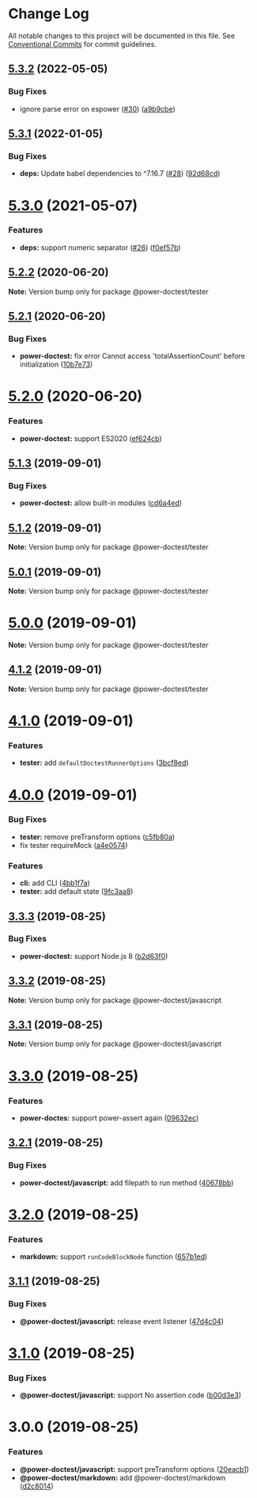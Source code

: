 # Change Log

All notable changes to this project will be documented in this file.
See [Conventional Commits](https://conventionalcommits.org) for commit guidelines.

## [5.3.2](https://github.com/azu/power-doctest-runner/compare/v5.3.1...v5.3.2) (2022-05-05)

### Bug Fixes

* ignore parse error on espower ([#30](https://github.com/azu/power-doctest-runner/issues/30)) ([a9b9cbe](https://github.com/azu/power-doctest-runner/commit/a9b9cbee91174161dea1b514fde1d1d97d1f8e2e))

## [5.3.1](https://github.com/azu/power-doctest-runner/compare/v5.3.0...v5.3.1) (2022-01-05)

### Bug Fixes

* **deps:** Update babel dependencies to ^7.16.7 ([#28](https://github.com/azu/power-doctest-runner/issues/28)) ([92d68cd](https://github.com/azu/power-doctest-runner/commit/92d68cd8100839cf37c409480a3a932290ff2fbe))

# [5.3.0](https://github.com/azu/power-doctest-runner/compare/v5.2.2...v5.3.0) (2021-05-07)

### Features

* **deps:** support numeric separator ([#26](https://github.com/azu/power-doctest-runner/issues/26)) ([f0ef57b](https://github.com/azu/power-doctest-runner/commit/f0ef57b02e767576dde6a81582025a9f19db1143))

## [5.2.2](https://github.com/azu/power-doctest-runner/compare/v5.2.1...v5.2.2) (2020-06-20)

**Note:** Version bump only for package @power-doctest/tester

## [5.2.1](https://github.com/azu/power-doctest-runner/compare/v5.2.0...v5.2.1) (2020-06-20)

### Bug Fixes

* **power-doctest:** fix error Cannot access 'totalAssertionCount' before initialization ([10b7e73](https://github.com/azu/power-doctest-runner/commit/10b7e737ace75dfb20e7acf769738b798c893b7a))

# [5.2.0](https://github.com/azu/power-doctest-runner/compare/v5.1.3...v5.2.0) (2020-06-20)

### Features

* **power-doctest:** support ES2020 ([ef624cb](https://github.com/azu/power-doctest-runner/commit/ef624cb9312d62a69b72dcbbbff589557f9b93e5))

## [5.1.3](https://github.com/azu/power-doctest-runner/compare/v5.1.2...v5.1.3) (2019-09-01)

### Bug Fixes

* **power-doctest:** allow built-in modules ([cd6a4ed](https://github.com/azu/power-doctest-runner/commit/cd6a4ed))

## [5.1.2](https://github.com/azu/power-doctest-runner/compare/v5.1.1...v5.1.2) (2019-09-01)

**Note:** Version bump only for package @power-doctest/tester

## [5.0.1](https://github.com/azu/power-doctest-runner/compare/v5.0.0...v5.0.1) (2019-09-01)

**Note:** Version bump only for package @power-doctest/tester

# [5.0.0](https://github.com/azu/power-doctest-runner/compare/v4.1.2...v5.0.0) (2019-09-01)

**Note:** Version bump only for package @power-doctest/tester

## [4.1.2](https://github.com/azu/power-doctest-runner/compare/v4.1.1...v4.1.2) (2019-09-01)

**Note:** Version bump only for package @power-doctest/tester

# [4.1.0](https://github.com/azu/power-doctest-runner/compare/v4.0.1...v4.1.0) (2019-09-01)

### Features

* **tester:** add `defaultDoctestRunnerOptions` ([3bcf8ed](https://github.com/azu/power-doctest-runner/commit/3bcf8ed))

# [4.0.0](https://github.com/azu/power-doctest-runner/compare/v3.3.3...v4.0.0) (2019-09-01)

### Bug Fixes

* **tester:** remove preTransform options ([c5fb80a](https://github.com/azu/power-doctest-runner/commit/c5fb80a))
* fix tester requireMock ([a4e0574](https://github.com/azu/power-doctest-runner/commit/a4e0574))

### Features

* **cli:** add CLI ([4bb1f7a](https://github.com/azu/power-doctest-runner/commit/4bb1f7a))
* **tester:** add default state ([9fc3aa8](https://github.com/azu/power-doctest-runner/commit/9fc3aa8))

## [3.3.3](https://github.com/azu/power-doctest-runner/compare/v3.3.2...v3.3.3) (2019-08-25)

### Bug Fixes

* **power-doctest:** support Node.js 8 ([b2d63f0](https://github.com/azu/power-doctest-runner/commit/b2d63f0))

## [3.3.2](https://github.com/azu/power-doctest-runner/compare/v3.3.1...v3.3.2) (2019-08-25)

**Note:** Version bump only for package @power-doctest/javascript

## [3.3.1](https://github.com/azu/power-doctest-runner/compare/v3.3.0...v3.3.1) (2019-08-25)

**Note:** Version bump only for package @power-doctest/javascript

# [3.3.0](https://github.com/azu/power-doctest-runner/compare/v3.2.1...v3.3.0) (2019-08-25)

### Features

* **power-doctes:** support power-assert again ([09632ec](https://github.com/azu/power-doctest-runner/commit/09632ec))

## [3.2.1](https://github.com/azu/power-doctest-runner/compare/v3.2.0...v3.2.1) (2019-08-25)

### Bug Fixes

* **power-doctest/javascript:** add filepath to run method ([40678bb](https://github.com/azu/power-doctest-runner/commit/40678bb))

# [3.2.0](https://github.com/azu/power-doctest-runner/compare/v3.1.1...v3.2.0) (2019-08-25)

### Features

* **markdown:** support `runCodeBlockNode` function ([657b1ed](https://github.com/azu/power-doctest-runner/commit/657b1ed))

## [3.1.1](https://github.com/azu/power-doctest-runner/compare/v3.1.0...v3.1.1) (2019-08-25)

### Bug Fixes

* **@power-doctest/javascript:** release event listener ([47d4c04](https://github.com/azu/power-doctest-runner/commit/47d4c04))

# [3.1.0](https://github.com/azu/power-doctest-runner/compare/v3.0.1...v3.1.0) (2019-08-25)

### Bug Fixes

* **@power-doctest/javascript:** support No assertion code ([b00d3e3](https://github.com/azu/power-doctest-runner/commit/b00d3e3))

# 3.0.0 (2019-08-25)

### Features

* **@power-doctest/javascript:** support preTransform options ([20eacb1](https://github.com/azu/power-doctest-runner/commit/20eacb1))
* **@power-doctest/markdown:** add @power-doctest/markdown ([d2c8014](https://github.com/azu/power-doctest-runner/commit/d2c8014))
